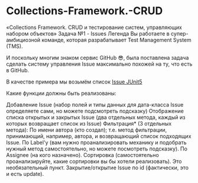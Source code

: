 # Collections-Framework.-CRUD
«Collections Framework. CRUD и тестирование систем, управляющих набором объектов»
Задача №1 - Issues
Легенда
Вы работаете в супер-амбициозной команде, которая разрабатывает Test Management System (TMS).

И поскольку многим знаком сервис GitHub 😎, была поставлена задача сделать систему управления Issue максимально похожей на ту, что есть в GitHub.

В качестве примера мы возьмём список [Issue JUnit5](https://github.com/junit-team/junit5/issues)

Какие функции должны быть реализованы:

Добавление Issue (набор полей и типы данных для дата-класса Issue определяете сами, но можете подсмотреть подсказку)
Отображение списка открытых и закрытых Issue (два отдельных метода, каждый из которых возвращает список из Issue)
Фильтрация* (3 отдельных метода):
По имени автора (кто создал); т.е. метод фильтрации, принимающий, например, автора, и возвращающий список подходящих Issue.
По Label'у (вам нужно проанализировать механику и подобрать нужный метод самостоятельно, но можете посмотреть подсказку).
По Assignee (на кого назначено).
Сортировка (самостоятельно проанализируйте, какие сортировки вы бы хотели реализовать). Это необязательный пункт.
Закрытие/открытие Issue по id (фактически, это и есть update).
